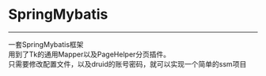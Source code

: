 # SpringMybatis
----
一套SpringMybatis框架<br/>用到了Tk的通用Mapper以及PageHelper分页插件。
<br/>只需要修改配置文件，以及druid的账号密码，就可以实现一个简单的ssm项目
